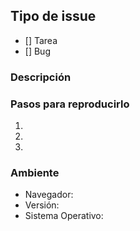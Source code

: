 ## Tipo de issue

- [] Tarea
- [] Bug

### Descripción

### Pasos para reproducirlo

  1.
  1.
  1.

### Ambiente
  - Navegador:
  - Versión:
  - Sistema Operativo: 
